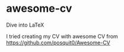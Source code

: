 # awesome-cv
Dive into LaTeX

I tried creating my CV with awesome CV from https://github.com/posquit0/Awesome-CV


